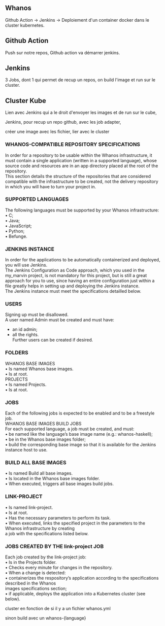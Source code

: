 ## Whanos

Github Action -> Jenkins -> Deploiement d'un container docker dans le cluster kubernetes.

## Github Action
Push sur notre repos,
Github action va démarrer jenkins.

## Jenkins
3 Jobs, dont 1 qui permet de recup un repos,
on build l'image et run sur le cluster.

## Cluster Kube
Lien avec Jenkins qui a le droit d'envoyer les images et de run sur le cube,


Jenkins, pour recup un repo github,
avec les job adapter,

créer une image avec les fichier,
lier avec le cluster

### WHANOS-COMPATIBLE REPOSITORY SPECIFICATIONS
In order for a repository to be usable within the Whanos infrastructure, it must contain a single application (written in a supported language), whose source code and resources are in an app directory placed at the root of the repository.<br/>
This section details the structure of the repositories that are considered compatible with the infrastructure to be created, not the delivery repository in which you will have to turn your project in.<br/>

### SUPPORTED LANGUAGES
The following languages must be supported by your Whanos infrastructure:<br/>
• C;<br/>
• Java;<br/>
• JavaScript;<br/>
• Python;<br/>
• Befunge.<br/>

### JENKINS INSTANCE
In order for the applications to be automatically containerized and deployed, you will use Jenkins.<br/>
The Jenkins Configuration as Code approach, which you used in the my_marvin project, is not mandatory for this project, but is still a great approach for you to use, since having an entire configuration just within a file greatly helps in setting up and deploying the Jenkins instance.<br/>
The Jenkins instance must meet the specifications detailled below.<br/>

### USERS
Signing up must be disallowed.<br/>
A user named Admin must be created and must have:<br/>
- an id admin;<br/>
- all the rights.<br/>
Further users can be created if desired.<br/>

### FOLDERS
WHANOS BASE IMAGES<br/>
• Is named Whanos base images.<br/>
• Is at root.<br/>
PROJECTS<br/>
• Is named Projects.<br/>
• Is at root.<br/>

### JOBS
Each of the following jobs is expected to be enabled and to be a freestyle job.<br/>
WHANOS BASE IMAGES BUILD JOBS<br/>
For each supported language, a job must be created, and must:<br/>
• be named like the language’s base image name (e.g.: whanos-haskell);<br/>
• be in the Whanos base images folder;<br/>
• build the corresponding base image so that it is available for the Jenkins instance host to use.<br/>

### BUILD ALL BASE IMAGES
• Is named Build all base images.<br/>
• Is located in the Whanos base images folder.<br/>
• When executed, triggers all base images build jobs.<br/>

### LINK-PROJECT
• Is named link-project.<br/>
• Is at root.<br/>
• Has the necessary parameters to perform its task.<br/>
• When executed, links the specified project in the parameters to the Whanos infrastructure by creating<br/>
a job with the specifications listed below.<br/>

### JOBS CREATED BY THE link-project JOB
Each job created by the link-project job:<br/>
• Is in the Projects folder.<br/>
• Checks every minute for changes in the repository.<br/>
• When a change is detected:<br/>
• containerizes the respository’s application according to the specifications described in the Whanos<br/>
images specifications section;<br/>
• if applicable, deploys the application into a Kubernetes cluster (see below).<br/>


cluster en fonction de si il y a un fichier whanos.yml

sinon build avec un whanos-{language}